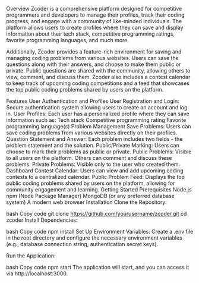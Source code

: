 Overview
Zcoder is a comprehensive platform designed for competitive programmers and developers to manage their profiles, track their coding progress, and engage with a community of like-minded individuals. The platform allows users to create profiles where they can save and display information about their tech stack, competitive programming ratings, favorite programming languages, and much more.

Additionally, Zcoder provides a feature-rich environment for saving and managing coding problems from various websites. Users can save the questions along with their answers, and choose to make them public or private. Public questions are shared with the community, allowing others to view, comment, and discuss them. Zcoder also includes a contest calendar to keep track of upcoming coding competitions and a feed that showcases the top public coding problems shared by users on the platform.

Features
User Authentication and Profiles
User Registration and Login: Secure authentication system allowing users to create an account and log in.
User Profiles: Each user has a personalized profile where they can save information such as:
Tech stack
Competitive programming rating
Favorite programming language(s)
Problem Management
Save Problems: Users can save coding problems from various websites directly on their profiles.
Question Statement and Answer: Each problem includes two fields - the problem statement and the solution.
Public/Private Marking: Users can choose to mark their problems as public or private.
Public Problems: Visible to all users on the platform. Others can comment and discuss these problems.
Private Problems: Visible only to the user who created them.
Dashboard
Contest Calendar: Users can view and add upcoming coding contests to a centralized calendar.
Public Problem Feed: Displays the top public coding problems shared by users on the platform, allowing for community engagement and learning.
Getting Started
Prerequisites
Node.js
npm (Node Package Manager)
MongoDB (or any preferred database system)
A modern web browser
Installation
Clone the Repository:

bash
Copy code
git clone https://github.com/yourusername/zcoder.git
cd zcoder
Install Dependencies:

bash
Copy code
npm install
Set Up Environment Variables:
Create a .env file in the root directory and configure the necessary environment variables (e.g., database connection string, authentication secret keys).

Run the Application:

bash
Copy code
npm start
The application will start, and you can access it via http://localhost:3000.

